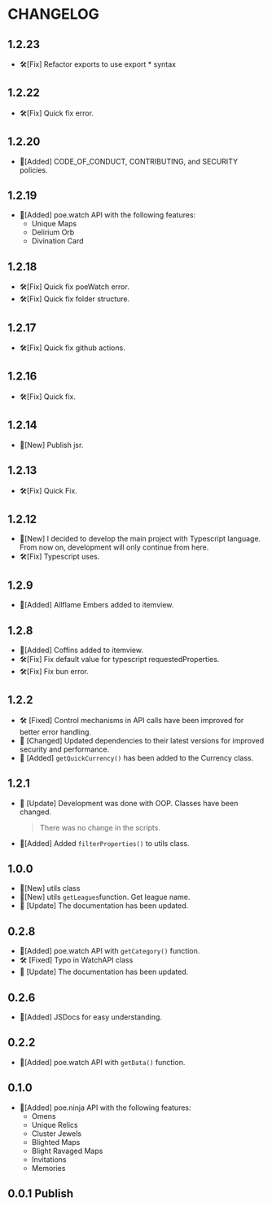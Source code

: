 # CHANGELOG
## 1.2.23
- 🛠️[Fix] Refactor exports to use export * syntax

## 1.2.22
- 🛠️[Fix] Quick fix error.

## 1.2.20
- 🚀[Added] CODE_OF_CONDUCT, CONTRIBUTING, and SECURITY policies.

## 1.2.19
- 🚀[Added] poe.watch API with the following features:
  - Unique Maps
  - Delirium Orb
  - Divination Card

## 1.2.18
- 🛠️[Fix] Quick fix poeWatch error.
- 🛠️[Fix] Quick fix folder structure.

## 1.2.17
- 🛠️[Fix] Quick fix github actions.

## 1.2.16
- 🛠️[Fix] Quick fix.

## 1.2.14
- 🚀[New] Publish jsr.

## 1.2.13
- 🛠️[Fix] Quick Fix.

## 1.2.12
- 🚀[New] I decided to develop the main project with Typescript language. From now on, development will only continue from here.
- 🛠️[Fix] Typescript uses.

## 1.2.9
- 🚀[Added] Allflame Embers added to itemview.

## 1.2.8
- 🚀[Added] Coffins added to itemview.
- 🛠️[Fix] Fix default value for typescript requestedProperties.
- 🛠️[Fix] Fix bun error.

## 1.2.2
- 🛠️ [Fixed] Control mechanisms in API calls have been improved for better error handling.
- 🔄 [Changed] Updated dependencies to their latest versions for improved security and performance.
- 🚀 [Added] `getQuickCurrency()` has been added to the Currency class.


## 1.2.1
- 🔄 [Update] Development was done with OOP. Classes have been changed.
  >There was no change in the scripts.
- 🚀[Added] Added `filterProperties()` to utils class.

## 1.0.0
- 🚀[New] utils class
- 🚀[New] utils `getLeagues`function. Get league name.
- 📝 [Update] The documentation has been updated.

## 0.2.8
- 🚀[Added] poe.watch API with `getCategory()` function.
- 🛠️ [Fixed] Typo in WatchAPI class
- 📝 [Update] The documentation has been updated.
## 0.2.6
- 🎨[Added] JSDocs for easy understanding.

## 0.2.2
- 🚀[Added] poe.watch API with `getData()` function.

## 0.1.0
- 🚀[Added] poe.ninja API with the following features:
    - Omens
    - Unique Relics
    - Cluster Jewels
    - Blighted Maps
    - Blight Ravaged Maps
    - Invitations
    - Memories

## 0.0.1 Publish
